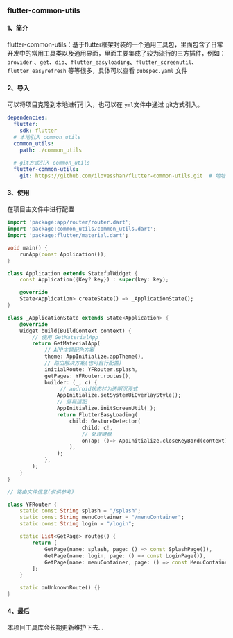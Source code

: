 ###  flutter-common-utils

#### 1、简介

flutter-common-utils：基于flutter框架封装的一个通用工具包，里面包含了日常开发中的常用工具类以及通用界面，里面主要集成了较为流行的三方插件，例如：`provider` 、`get`、`dio`、`flutter_easyloading`、`flutter_screenutil`、`flutter_easyrefresh` 等等很多，具体可以查看 `pubspec.yaml` 文件



#### 2、导入

可以将项目克隆到本地进行引入，也可以在 `yml`文件中通过 git方式引入。

```yaml
dependencies:
  flutter:
	sdk: flutter
  # 本地引入 common_utils
  common_utils:
	path: ./common_utils
	
  # git方式引入 common_utils
  flutter-common-utils:
  	git: https://github.com/ilovesshan/flutter-common-utils.git  # 地址以实际为准
```



#### 3、使用

在项目主文件中进行配置

```dart
import 'package:app/router/router.dart';
import 'package:common_utils/common_utils.dart';
import 'package:flutter/material.dart';

void main() {
    runApp(const Application());
}

class Application extends StatefulWidget {
    const Application({Key? key}) : super(key: key);

    @override
    State<Application> createState() => _ApplicationState();
}

class _ApplicationState extends State<Application> {
    @override
    Widget build(BuildContext context) {
        // 使用 GetMaterialApp
        return GetMaterialApp(
            // APP主题配色方案
            theme: AppInitialize.appTheme(),
            // 路由解决方案(也可自行配置)
            initialRoute: YFRouter.splash,
            getPages: YFRouter.routes(),
            builder: (_, c) {
                 // android状态栏为透明沉浸式
                AppInitialize.setSystemUiOverlayStyle();
				// 屏幕适配
                AppInitialize.initScreenUtil(_);
                return FlutterEasyLoading(
                    child: GestureDetector(
                        child: c!,
                        // 处理键盘
                        onTap: ()=> AppInitialize.closeKeyBord(context)
                    ),
                );
            },
        );
    }
}

```

```dart
// 路由文件信息(仅供参考)

class YFRouter {
    static const String splash = "/splash";
    static const String menuContainer = "/menuContainer";
    static const String login = "/login";

    static List<GetPage> routes() {
        return [
            GetPage(name: splash, page: () => const SplashPage()),
            GetPage(name: login, page: () => const LoginPage()),
            GetPage(name: menuContainer, page: () => const MenuContainer()),
        ];
    }

    static onUnknownRoute() {}
}
```



#### 4、最后

本项目工具库会长期更新维护下去...
